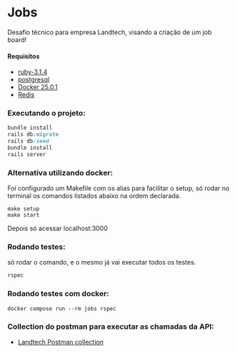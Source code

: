 
# Jobs

Desafio técnico para empresa Landtech, visando a criação de um job board!


#### Requisitos

- [ruby-3.1.4](https://www.ruby-lang.org/en/news/2022/04/12/ruby-2-7-6-released/)
- [postgresql](https://www.postgresql.org/download/)
- [Docker 25.0.1](https://docs.docker.com/engine/release-notes/25.0/)
- [Redis](https://redis.io/)

### Executando o projeto:

```ruby
bundle install
rails db:migrate
rails db:seed
bundle install
rails server
```

### Alternativa utilizando docker:
Foi configurado um Makefile com os alias para facilitar o setup, só rodar no terminal os comandos listados abaixo na ordem declarada.

```docker
make setup
make start
```
Depois só acessar localhost:3000

### Rodando testes:
só rodar o comando, e o mesmo já vai executar todos os testes.
```ruby
rspec
```
### Rodando testes com docker:
```
docker compose run --rm jobs rspec
```

### Collection do postman para executar as chamadas da API:

- [Landtech Postman collection](https://lunar-zodiac-31726.postman.co/workspace/New-Team-Workspace~75db2381-4eca-4296-a26b-25992cbd1047/folder/1813371-ea0acb72-f2d8-493a-ac1b-cdaff20a0f29?ctx=documentation)
